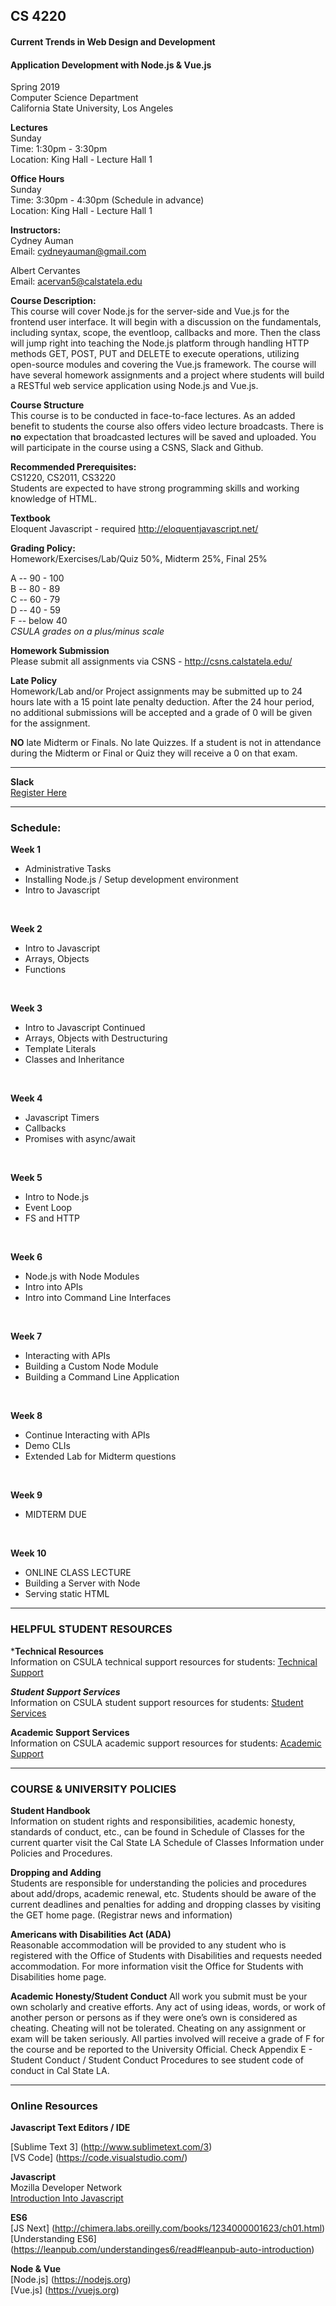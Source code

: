 ## CS 4220
#### Current Trends in Web Design and Development
#### Application Development with Node.js & Vue.js


Spring 2019 <br/>
Computer Science Department <br/>
California State University, Los Angeles


**Lectures** <br/>
Sunday <br/>
Time: 1:30pm - 3:30pm <br/>
Location: King Hall - Lecture Hall 1

**Office Hours** <br/>
Sunday <br/>
Time: 3:30pm - 4:30pm (Schedule in advance)<br/>
Location: King Hall - Lecture Hall 1


**Instructors:** <br/>
Cydney Auman <br/>
Email: cydneyauman@gmail.com

Albert Cervantes <br/>
Email: acervan5@calstatela.edu


**Course Description:** <br/>
This course will cover Node.js for the server-side and Vue.js for the frontend user interface. It will begin with a discussion on the fundamentals, including syntax, scope, the eventloop, callbacks and more. Then the class will jump right into teaching the Node.js platform through handling HTTP methods GET, POST, PUT and DELETE to execute operations, utilizing open-source modules and covering the Vue.js framework.  The course will have several homework assignments and a project where students will build a RESTful web service application using Node.js and Vue.js.

**Course Structure** <br/>
This course is to be conducted in face-to-face lectures. As an added benefit to students the course also offers video lecture broadcasts. There is **no** expectation that broadcasted lectures will be saved and uploaded.  You will participate in the course using a CSNS, Slack and Github.


**Recommended Prerequisites:** <br/>
CS1220, CS2011, CS3220 <br/>
Students are expected to have strong programming skills and working knowledge of HTML.

**Textbook** <br/>
Eloquent Javascript - required
http://eloquentjavascript.net/

**Grading Policy:** <br/>
Homework/Exercises/Lab/Quiz 50%, Midterm 25%, Final 25%

A -- 90 - 100 <br/>
B -- 80 - 89 <br/>
C -- 60 - 79 <br/>
D -- 40 - 59 <br/>
F -- below 40 <br/>
*CSULA grades on a plus/minus scale*

**Homework Submission** <br />
Please submit all assignments via CSNS - http://csns.calstatela.edu/

**Late Policy** <br/>
Homework/Lab and/or Project assignments may be submitted up to 24 hours late with a 15 point late penalty deduction.  After the 24 hour period, no additional submissions will be accepted and a grade of 0 will be given for the assignment.

**NO** late Midterm or Finals. No late Quizzes.  If a student is not in attendance during the Midterm or Final or Quiz they will receive a 0 on that exam.

<hr/>

**Slack** <br/>
[Register Here](http://albertcervantes.com/cs4220/slack)

<hr/>

### Schedule:

**Week 1**
 - Administrative Tasks <br/>
 - Installing Node.js / Setup development environment
 - Intro to Javascript

<br/>

**Week 2**
 - Intro to Javascript
 - Arrays, Objects
 - Functions

<br/>

**Week 3**
 - Intro to Javascript Continued
 - Arrays, Objects with Destructuring
 - Template Literals
 - Classes and Inheritance

<br/>

**Week 4**
 - Javascript Timers
 - Callbacks
 - Promises with async/await

<br/>

**Week 5**
 - Intro to Node.js
 - Event Loop
 - FS and HTTP
 
<br/>

**Week 6**
 - Node.js with Node Modules
 - Intro into APIs
 - Intro into Command Line Interfaces
 
<br/>

**Week 7**
 - Interacting with APIs
 - Building a Custom Node Module
 - Building a Command Line Application

<br/>

**Week 8**
 - Continue Interacting with APIs
 - Demo CLIs
 - Extended Lab for Midterm questions

<br/>

**Week 9**
 - MIDTERM DUE
 
<br/>
 
**Week 10**
 - ONLINE CLASS LECTURE
 - Building a Server with Node
 - Serving static HTML

<hr/>

### HELPFUL STUDENT RESOURCES

***Technical Resources** <br />
Information on CSULA technical support resources for students: [Technical Support](http://www.calstatela.edu/cetl/technical-support-resources)

***Student Support Services*** <br />
Information on CSULA student support resources for students: [Student Services](http://www.calstatela.edu/cetl/student-support-resources)

**Academic Support Services** <br />
Information on CSULA academic support resources for students: [Academic Support](http://www.calstatela.edu/cetl/academic-support-resources)

--- 
 ### COURSE & UNIVERSITY POLICIES

**Student Handbook** <br />
Information on student rights and responsibilities, academic honesty, standards of conduct, etc., can be found in Schedule of Classes for the current quarter visit the Cal State LA Schedule of Classes Information under Policies and Procedures. 

**Dropping and Adding** <br />
Students are responsible for understanding the policies and procedures about add/drops, academic renewal, etc. Students should be aware of the current deadlines and penalties for adding and dropping classes by visiting the GET home page. (Registrar news and information) 

**Americans with Disabilities Act (ADA)** <br />
Reasonable accommodation will be provided to any student who is registered with the Office of Students with Disabilities and requests needed accommodation. For more information visit the Office for Students with Disabilities home page.  

**Academic Honesty/Student Conduct**
All work you submit must be your own scholarly and creative efforts.  Any act of using ideas, words, or work of another person or persons as if they were one’s own is considered as cheating. Cheating will not be tolerated. Cheating on any assignment or exam will be taken seriously.  All parties involved will receive a grade of F for the course and be reported to the University Official. Check Appendix E - Student Conduct / Student Conduct Procedures to see student code of conduct in Cal State LA.

--- 

### Online Resources

**Javascript Text Editors / IDE**

[Sublime Text 3] (http://www.sublimetext.com/3) <br/>
[VS Code] (https://code.visualstudio.com/)

**Javascript** <br/>
Mozilla Developer Network <br/>
[Introduction Into Javascript]( https://developer.mozilla.org/en-US/docs/Web/JavaScript/A_re-introduction_to_JavaScript) <br/>

**ES6** <br/>
[JS Next] (http://chimera.labs.oreilly.com/books/1234000001623/ch01.html) <br/>
[Understanding ES6] (https://leanpub.com/understandinges6/read#leanpub-auto-introduction) <br/>

**Node & Vue** <br/>
[Node.js] (https://nodejs.org) <br/>
[Vue.js] (https://vuejs.org)
